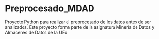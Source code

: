 # Preprocesado_MDAD
Proyecto Python para realizar el preprocesado de los datos antes de ser analizados. 
Este proyecto forma parte de la asignatura Minería de Datos y Almacenes de Datos de la UEx
